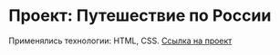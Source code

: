 ﻿# Проект: Путешествие по России

Применялись технологии: HTML, CSS. [Ссылка на проект](https://vladimirpraxein.github.io/russian-travel/)